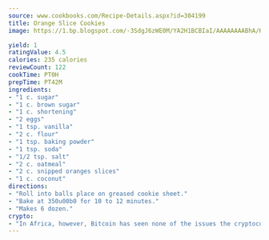 ```yaml
---
source: www.cookbooks.com/Recipe-Details.aspx?id=304199
title: Orange Slice Cookies
image: https://1.bp.blogspot.com/-3SdgJ6zWE0M/YA2H1BCBIaI/AAAAAAAABhA/KLu9yTsYBMkJQudB_uFGwTypBtmTiBfZgCLcBGAsYHQ/s320/4.png

yield: 1
ratingValue: 4.5
calories: 235 calories
reviewCount: 122
cookTime: PT0H
prepTime: PT42M
ingredients:
- "1 c. sugar"
- "1 c. brown sugar"
- "1 c. shortening"
- "2 eggs"
- "1 tsp. vanilla"
- "2 c. flour"
- "1 tsp. baking powder"
- "1 tsp. soda"
- "1/2 tsp. salt"
- "2 c. oatmeal"
- "2 c. snipped oranges slices"
- "1 c. coconut"
directions:
- "Roll into balls place on greased cookie sheet."
- "Bake at 350u00b0 for 10 to 12 minutes."
- "Makes 6 dozen."
crypto:
- "In Africa, however, Bitcoin has seen none of the issues the cryptocurrency experienced globally."
---
```

